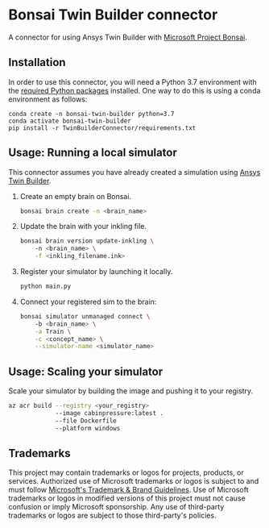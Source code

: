 # Bonsai Twin Builder connector

A connector for using Ansys Twin Builder with [Microsoft Project Bonsai](https://azure.microsoft.com/en-us/services/project-bonsai/).

## Installation

In order to use this connector, you will need a Python 3.7 environment with the [required Python packages](TwinBuilderConnector/requirements.txt) installed. One way to do this is using a conda environment as follows:

```
conda create -n bonsai-twin-builder python=3.7
conda activate bonsai-twin-builder
pip install -r TwinBuilderConnector/requirements.txt
```

## Usage: Running a local simulator

This connector assumes you have already created a simulation using [Ansys Twin Builder](https://www.ansys.com/products/systems/ansys-twin-builder).

1. Create an empty brain on Bonsai.

   ```sh
   bonsai brain create -n <brain_name>
   ```

2. Update the brain with your inkling file.

    ```sh
    bonsai brain version update-inkling \   
        -n <brain_name> \
        -f <inkling_filename.ink>
    ```
3. Register your simulator by launching it locally.

   ```sh
   python main.py
   ```

4. Connect your registered sim to the brain:

   ```sh
   bonsai simulator unmanaged connect \                          
       -b <brain_name> \
       -a Train \
       -c <concept_name> \
       --simulator-name <simulator_name> 
   ```

## Usage: Scaling your simulator

Scale your simulator by building the image and pushing it to your registry.

   ```sh
   az acr build --registry <your_registry>
                --image cabinpressure:latest . 
                --file Dockerfile 
                --platform windows
   ```

## Trademarks

This project may contain trademarks or logos for projects, products, or services. Authorized use of Microsoft 
trademarks or logos is subject to and must follow 
[Microsoft's Trademark & Brand Guidelines](https://www.microsoft.com/en-us/legal/intellectualproperty/trademarks/usage/general).
Use of Microsoft trademarks or logos in modified versions of this project must not cause confusion or imply Microsoft sponsorship.
Any use of third-party trademarks or logos are subject to those third-party's policies.
